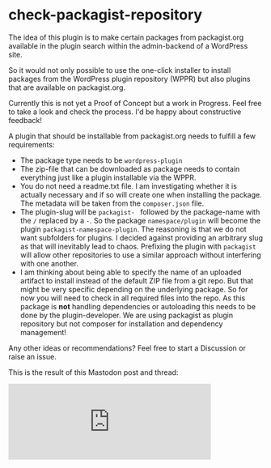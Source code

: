 # check-packagist-repository

The idea of this plugin is to make certain packages from packagist.org available in the
plugin search within the admin-backend of a WordPress site.

So it would not only possible to use the one-click installer to install packages from the WordPress plugin repository
(WPPR) but also plugins that are available on packagist.org.

Currently this is not yet a Proof of Concept but a work in Progress. Feel free to take a look
and check the process. I'd be happy about constructive feedback!

A plugin that should be installable from packagist.org needs to fulfill a few requirements:

* The package type needs to be `wordpress-plugin`
* The zip-file that can be downloaded as package needs to contain everything just like a plugin installable via the
  WPPR.
* You do not need a readme.txt file. I am investigating whether it is actually necessary and if so will create one
  when installing the package. The metadata will be taken from the `composer.json` file.
* The plugin-slug will be `packagist- ` followed by the package-name with the `/` replaced by a `-`. So the package
  `namespace/plugin` will become the plugin `packagist-namespace-plugin`. The reasoning is that we do not want subfolders for
  plugins. I decided against providing an arbitrary slug as that will inevitably lead to chaos. Prefixing the plugin
  with `packagist` will allow other repositories to use a similar approach without interfering with one another.
* I am thinking about being able to specify the name of an uploaded artifact to install instead of the default ZIP file
  from a git repo. But that might be very specific depending on the underlying package. So for now you will need to
  check in all required files into the repo. As this package is **not** handling dependencies or autoloading this needs
  to be done by the plugin-developer. We are using packagist as plugin repository but not
  composer for installation and dependency management!

Any other ideas or recommendations? Feel free to start a Discussion or raise an issue.


This is the result of this Mastodon post and thread:

<iframe src="https://phpc.social/@heiglandreas/113298896531725865/embed" class="mastodon-embed" style="max-width: 100%; border: 0" width="400" allowfullscreen="allowfullscreen"></iframe><script src="https://phpc.social/embed.js" async="async"></script>
